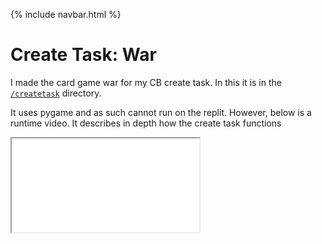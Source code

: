 {% include navbar.html %}

# Create Task: War
I made the card game war for my CB create task.  In this it is in the [`/createtask`](https://github.com/CalrethonOfMirkwood/tri3CSPPortfolio/tree/master/createtask) directory.

It uses pygame and as such cannot run on the replit.  However, below is a runtime video.  It describes in depth how the create task functions

 <iframe src="/assets/war.mp4"></iframe> 